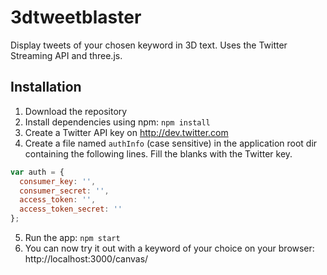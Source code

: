 3dtweetblaster
==============
Display tweets of your chosen keyword in 3D text. Uses the Twitter Streaming API and three.js.

Installation
------------
1. Download the repository
2. Install dependencies using npm: `npm install`
3. Create a Twitter API key on http://dev.twitter.com
4. Create a file named `authInfo` (case sensitive) in the application root dir containing the following lines. Fill the blanks with the Twitter key.
```javascript
var auth = {
  consumer_key: '',
  consumer_secret: '',
  access_token: '',
  access_token_secret: ''
};
```
5. Run the app: `npm start`
6. You can now try it out with a keyword of your choice on your browser: 
    http://localhost:3000/canvas/<your keyword here>
